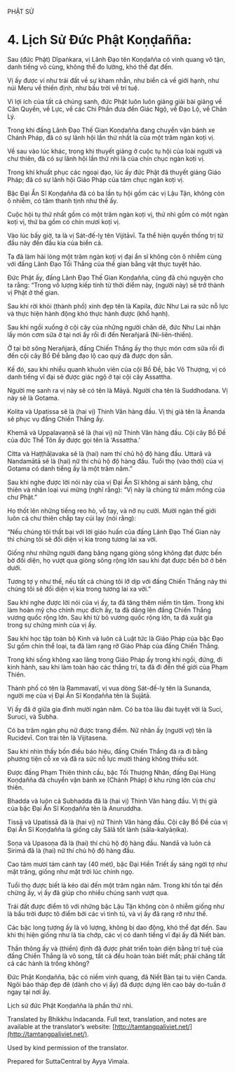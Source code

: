  

PHẬT SỬ

# 4\. Lịch Sử Đức Phật Koṇḍañña:

Sau (đức Phật) Dīpaṅkara, vị Lãnh Đạo tên Koṇḍañña có vinh quang vô tận, danh tiếng vô cùng, không thể đo lường, khó thể đạt đến.

Vị ấy được ví như trái đất về sự kham nhẫn, như biển cả về giới hạnh, như núi Meru về thiền định, như bầu trời về trí tuệ.

Vì lợi ích của tất cả chúng sanh, đức Phật luôn luôn giảng giải bài giảng về Căn Quyền, về Lực, về các Chi Phần đưa đến Giác Ngộ, về Đạo Lộ, về Chân Lý.

Trong khi đấng Lãnh Đạo Thế Gian Koṇḍañña đang chuyển vận bánh xe Chánh Pháp, đã có sự lãnh hội lần thứ nhất là của một trăm ngàn koṭi vị.

Về sau vào lúc khác, trong khi thuyết giảng ở cuộc tụ hội của loài người và chư thiên, đã có sự lãnh hội lần thứ nhì là của chín chục ngàn koṭi vị.

Trong khi khuất phục các ngoại đạo, lúc ấy đức Phật đã thuyết giảng Giáo Pháp; đã có sự lãnh hội Giáo Pháp của tám chục ngàn koṭi vị.

Bậc Đại Ẩn Sĩ Koṇḍañña đã có ba lần tụ hội gồm các vị Lậu Tận, không còn ô nhiễm, có tâm thanh tịnh như thế ấy.

Cuộc hội tụ thứ nhất gồm có một trăm ngàn koṭi vị, thứ nhì gồm có một ngàn koṭi vị, thứ ba gồm có chín mươi koṭi vị.

Vào lúc bấy giờ, ta là vị Sát-đế-lỵ tên Vijitāvī. Ta thể hiện quyền thống trị từ đầu này đến đầu kia của biển cả.

Ta đã làm hài lòng một trăm ngàn koṭi vị đại ẩn sĩ không còn ô nhiễm cùng với đấng Lãnh Đạo Tối Thắng của thế gian bằng vật thực tuyệt hảo.

Đức Phật ấy, đấng Lãnh Đạo Thế Gian Koṇḍañña, cũng đã chú nguyện cho ta rằng: “Trong vô lượng kiếp tính từ thời điểm này, (người này) sẽ trở thành vị Phật ở thế gian.

Sau khi rời khỏi (thành phố) xinh đẹp tên là Kapila, đức Như Lai ra sức nỗ lực và thực hiện hành động khó thực hành được (khổ hạnh).

Sau khi ngồi xuống ở cội cây của những người chăn dê, đức Như Lai nhận lấy món cơm sữa ở tại nơi ấy rồi đi đến Nerañjarā (Ni-liên-thiền).

Ở tại bờ sông Nerañjarā, đấng Chiến Thắng ấy thọ thực món cơm sữa rồi đi đến cội cây Bồ Đề bằng đạo lộ cao quý đã được dọn sẵn.

Kế đó, sau khi nhiễu quanh khuôn viên của cội Bồ Đề, bậc Vô Thượng, vị có danh tiếng vĩ đại sẽ được giác ngộ ở tại cội cây Assattha.

Người mẹ sanh ra vị này sẽ có tên là Māyā. Người cha tên là Suddhodana. Vị này sẽ là Gotama.

Kolita và Upatissa sẽ là (hai vị) Thinh Văn hàng đầu. Vị thị giả tên là Ānanda sẽ phục vụ đấng Chiến Thắng ấy.

Khemā và Uppalavaṇṇā sẽ là (hai vị) nữ Thinh Văn hàng đầu. Cội cây Bồ Đề của đức Thế Tôn ấy được gọi tên là ‘Assattha.’

Citta và Haṭṭhāḷavaka sẽ là (hai) nam thí chủ hộ độ hàng đầu. Uttarā và Nandamātā sẽ là (hai) nữ thí chủ hộ độ hàng đầu. Tuổi thọ (vào thời) của vị Gotama có danh tiếng ấy là một trăm năm.”

Sau khi nghe được lời nói này của vị Đại Ẩn Sĩ không ai sánh bằng, chư thiên và nhân loại vui mừng (nghĩ rằng): “Vị này là chủng tử mầm mống của chư Phật.”

Họ thốt lên những tiếng reo hò, vỗ tay, và nở nụ cười. Mười ngàn thế giới luôn cả chư thiên chắp tay cúi lạy (nói rằng):

“Nếu chúng tôi thất bại với lời giáo huấn của đấng Lãnh Đạo Thế Gian này thì chúng tôi sẽ đối diện vị kia trong tương lai xa vời.

Giống như những người đang băng ngang giòng sông không đạt được bến bờ đối diện, họ vượt qua giòng sông rộng lớn sau khi đạt được bến bờ ở bên dưới.

Tương tợ y như thế, nếu tất cả chúng tôi lỡ dịp với đấng Chiến Thắng này thì chúng tôi sẽ đối diện vị kia trong tương lai xa vời.”

Sau khi nghe được lời nói của vị ấy, ta đã tăng thêm niềm tín tâm. Trong khi làm hoàn mỹ cho chính mục đích ấy, ta đã dâng lên đấng Chiến Thắng vương quốc rộng lớn. Sau khi từ bỏ vương quốc rộng lớn, ta đã xuất gia trong sự chứng minh của vị ấy.

Sau khi học tập toàn bộ Kinh và luôn cả Luật tức là Giáo Pháp của bậc Đạo Sư gồm chín thể loại, ta đã làm rạng rỡ Giáo Pháp của đấng Chiến Thắng.

Trong khi sống không xao lãng trong Giáo Pháp ấy trong khi ngồi, đứng, đi kinh hành, sau khi làm toàn hảo các thắng trí, ta đã đi đến thế giới của Phạm Thiên.

Thành phố có tên là Rammavatī, vị vua dòng Sát-đế-lỵ tên là Sunanda, người mẹ của vị Đại Ẩn Sĩ Koṇḍañña tên là Sujātā.

Vị ấy đã ở giữa gia đình mười ngàn năm. Có ba tòa lâu đài tuyệt vời là Suci, Suruci, và Subha.

Có ba trăm ngàn phụ nữ được trang điểm. Nữ nhân ấy (người vợ) tên là Rucidevī. Con trai tên là Vijitasena.

Sau khi nhìn thấy bốn điều báo hiệu, đấng Chiến Thắng đã ra đi bằng phương tiện cỗ xe và đã ra sức nỗ lực mười tháng không thiếu sót.

Được đấng Phạm Thiên thỉnh cầu, bậc Tối Thượng Nhân, đấng Đại Hùng Koṇḍañña đã chuyển vận bánh xe (Chánh Pháp) ở khu rừng lớn của chư thiên.

Bhadda và luôn cả Subhadda đã là (hai vị) Thinh Văn hàng đầu. Vị thị giả của bậc Đại Ẩn Sĩ Koṇḍañña tên là Anuruddha.

Tissā và Upatissā đã là (hai vị) nữ Thinh Văn hàng đầu. Cội cây Bồ Đề của vị Đại Ẩn Sĩ Koṇḍañña là giống cây Sālā tốt lành (sāla-kalyāṇika).

Soṇa và Upasoṇa đã là (hai) thí chủ hộ độ hàng đầu. Nandā và luôn cả Sirimā đã là (hai) nữ thí chủ hộ độ hàng đầu.

Cao tám mươi tám cánh tay (40 mét), bậc Đại Hiền Triết ấy sáng ngời tợ như mặt trăng, giống như mặt trời lúc chính ngọ.

Tuổi thọ được biết là kéo dài đến một trăm ngàn năm. Trong khi tồn tại đến chừng ấy, vị ấy đã giúp cho nhiều chúng sanh vượt qua.

Trái đất được điểm tô với những bậc Lậu Tận không còn ô nhiễm giống như là bầu trời được tô điểm bởi các vì tinh tú, và vị ấy đã rạng rỡ như thế.

Các bậc long tượng ấy là vô lượng, không bị dao động, khó thể đạt đến. Sau khi thị hiện giống như là tia chớp, các vị có danh tiếng vĩ đại ấy đã Niết bàn.

Thần thông ấy và (thiền) định đã được phát triển toàn diện bằng trí tuệ của đấng Chiến Thắng là vô song, tất cả đều hoàn toàn biết mất; phải chăng tất cả các hành là trống không?

Đức Phật Koṇḍañña, bậc có niềm vinh quang, đã Niết Bàn tại tu viện Canda. Ngôi bảo tháp đẹp đẽ (dành cho vị ấy) đã được dựng lên cao bảy do-tuần ở ngay tại nơi ấy.

Lịch sử đức Phật Koṇḍañña là phần thứ nhì.

Translated by Bhikkhu Indacanda. Full text, translation, and notes are available at the translator’s website: [http://tamtangpaliviet.net/](http://tamtangpaliviet.net/).

Used by kind permission of the translator.

Prepared for SuttaCentral by Ayya Vimala.